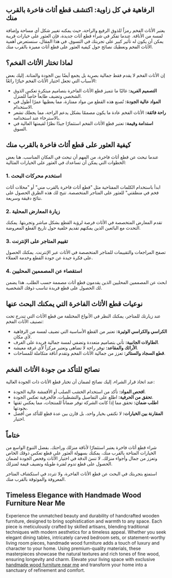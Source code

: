 <h2>الرفاهية في كل زاوية: اكتشف قطع أثاث فاخرة بالقرب منك</h2>

<p>يعتبر الأثاث الفخم رمزاً للذوق الرفيع والراحة، حيث يمكنه تغيير شكل أي مساحة وإضافة لمسة من الأناقة. عندما تفكر في شراء قطع أثاث جديدة، فإن العثور على خيارات قريبة يمكن أن يكون له تأثير كبير على تجربتك في التسوق. في هذا المقال، سنستعرض أهمية الأثاث الفخم ونعطيك نصائح حول كيفية العثور على قطع أثاث مميزة بالقرب منك.</p>

<h2>لماذا تختار الأثاث الفخم؟</h2>

<p>إن الأثاث الفخم لا يقدم فقط جمالية بصرية بل يجمع أيضًا بين الجودة والمتانة. إليك بعض الأسباب التي تجعل اختيار الأثاث الفخم خيارًا رائعًا:</p>

<ul>
    <li><strong>التصميم الفريد:</strong> غالبًا ما تتميز قطع الأثاث الفاخرة بتصاميم مبتكرة تعكس الذوق الشخصي وتضيف طابعاً خاصاً للمنزل.</li>
    <li><strong>المواد عالية الجودة:</strong> تُصنع هذه القطع من مواد ممتازة، مما يعطيها عمرًا أطول في الاستخدام.</li>
    <li><strong>راحة فائقة:</strong> الأثاث الفخم عادة ما يكون مصممًا بشكل يدعم الراحة، مما يجعلك تشعر بالاسترخاء عند استخدامه.</li>
    <li><strong>استدامة وقيمة:</strong> تعتبر قطع الأثاث الفخم استثمارًا جيدًا نظرًا لقيمتها العالية في السوق.</li>
</ul>

<h2>كيفية العثور على قطع أثاث فاخرة بالقرب منك</h2>

<p>عندما تبحث عن قطع أثاث فاخرة، من المهم أن تبحث في المكان المناسب. هنا بعض الخطوات التي يمكن أن تساعدك في العثور على الخيارات المثالية:</p>

<h3>1. استخدم محركات البحث</h3>

<p>ابدأ باستخدام الكلمات المفتاحية مثل "قطع أثاث فاخرة بالقرب مني" أو "محلات أثاث فخم في منطقتي" للعثور على المتاجر المتخصصة. تتيح لك هذه الطرق الحصول على نتائج دقيقة وسريعة.</p>

<h3>2. زيارة المعارض المحلية</h3>

<p>تقدم المعارض المتخصصة في الأثاث فرصة لرؤية القطع بشكل مباشر وتجربتها. يمكنك التحدث مع البائعين الذين يمكنهم تقديم خلفية حول تاريخ القطع المعروضة.</p>

<h3>3. تقييم المتاجر على الإنترنت</h3>

<p>تصفح المراجعات والتقييمات للمتاجر المتخصصة في الأثاث عبر الإنترنت. يمكنك الحصول على فكرة جيدة عن جودة القطع وخدمة العملاء.</p>

<h3>4. استقصاء عن المصممين المحليين</h3>

<p>ابحث عن المصممين المحليين الذين يقدمون قطع أثاث مصممة حسب الطلب. هذا يضمن لك الحصول على قطع فريدة تناسب ذوقك الشخصية.</p>

<h2>نوعيات قطع الأثاث الفاخرة التي يمكنك البحث عنها</h2>

<p>عند زيارتك للمتاجر، يمكنك النظر في الأنواع المختلفة من قطع الأثاث التي تندرج تحت تصنيف الأثاث الفخم:</p>

<ul>
    <li><strong>الكراسي والكراسي الوثيرة:</strong> تعتبر من القطع الأساسية التي تضيف لمسة من الرفاهية لأي مكان.</li>
    <li><strong>الطاولات الجانبية:</strong> تأتي بتصاميم متعددة وتضفي لمسة جمالية فريدة على الغرف.</li>
    <li><strong>الأرائك والمقاعد:</strong> توفر راحة لا تضاهى وتعتبر مركزاً لأي غرفة معيشة.</li>
    <li><strong>قطع السجاد والستائر:</strong> تعزز من جمالية الأثاث الفخم وتقدم أناقة متكاملة للمساحات.</li>
</ul>

<h2>نصائح للتأكد من جودة الأثاث الفخم</h2>

<p>عند اتخاذ قرار الشراء، إليك نصائح لضمان أن تختار قطع الأثاث ذات الجودة العالية:</p>

<ul>
    <li><strong>افحص المواد:</strong> تأكد من استخدام الخشب الصلب أو الأقمشة عالية الجودة.</li>
    <li><strong>تحقق من الحرفية:</strong> اطلع على التفاصيل والتشطيبات، فالحرفية تعكس الجودة.</li>
    <li><strong>اطلب ضمان:</strong> تحقق مما إذا كانت الشركة توفر ضماناً للمنتجات، مما يعكس ثقتها بجودتها.</li>
    <li><strong>المقارنة بين الخيارات:</strong> لا تكتفي بخيار واحد، بل قارن بين عدة قطع للتأكد من أفضل اختيار.</li>
</ul>

<h2>ختاماً</h2>

<p>شراء قطع أثاث فاخرة يعتبر استثمارًا لأناقة منزلك وراحتك. بفضل التنوع الواسع من الخيارات المتاحة بالقرب منك، يمكنك بسهولة العثور على قطع تعكس ذوقك الخاص وتعزز من جمال وأجواء منزلك. لا تنسَ الدقة في اختيار الأثاث وفحص الجودة لضمان الحصول على قطع تدوم لفترة طويلة وتضيف قيمة لمنزلك.</p>

<p>استمتع بتجربتك في البحث عن قطع الأثاث الفاخرة، ولا تتردد في استكشاف المتاجر المعروفة والموثوقة بالقرب منك.</p> <h2>Timeless Elegance with Handmade Wood Furniture Near Me</h2>  

<p>Experience the unmatched beauty and durability of handcrafted wooden furniture, designed to bring sophistication and warmth to any space. Each piece is meticulously crafted by skilled artisans, blending traditional techniques with modern aesthetics for a timeless appeal. Whether you seek elegant dining tables, intricately carved bedroom sets, or statement-worthy living room pieces, handmade wood furniture adds a touch of luxury and character to your home. Using premium-quality materials, these masterpieces showcase the natural textures and rich tones of fine wood, ensuring longevity and charm. Elevate your living space with exclusive <a href="https://www.mobiliacleopatra.com/">handmade wood furniture near me</a> and transform your home into a sanctuary of refinement and comfort.</p>
